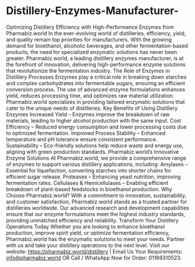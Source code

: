 # Distillery-Enzymes-Manufacturer-
 Optimizing Distillery Efficiency with High-Performance Enzymes from Pharmabiz.world
In the ever-evolving world of distilleries, efficiency, yield, and quality remain top priorities for manufacturers. With the growing demand for bioethanol, alcoholic beverages, and other fermentation-based products, the need for specialized enzymatic solutions has never been greater. Pharmabiz.world, a leading distillery enzymes manufacturer, is at the forefront of innovation, delivering high-performance enzyme solutions that revolutionize the fermentation industry.
The Role of Enzymes in Distillery Processes
Enzymes play a critical role in breaking down starches and complex carbohydrates into fermentable sugars, ensuring an efficient conversion process. The use of advanced enzyme formulations enhances yield, reduces processing time, and optimizes raw material utilization. Pharmabiz.world specializes in providing tailored enzymatic solutions that cater to the unique needs of distilleries.
Key Benefits of Using Distillery Enzymes 
Increased Yield – Enzymes improve the breakdown of raw materials, leading to higher alcohol production with the same input.
Cost Efficiency – Reduced energy consumption and lower processing costs due to optimized fermentation.
Improved Process Stability – Enhanced temperature and pH tolerance ensure consistent performance.
Sustainability – Eco-friendly solutions help reduce waste and energy use, aligning with green production standards.
Pharmabiz.world’s Innovative Enzyme Solutions
At Pharmabiz.world, we provide a comprehensive range of enzymes to support various distillery applications, including:
Amylases – Essential for liquefaction, converting starches into shorter chains for efficient sugar release.
Proteases – Enhancing yeast nutrition, improving fermentation rates.
Cellulases & Hemicellulases – Enabling efficient breakdown of plant-based feedstocks in bioethanol production.
Why Choose Pharmabiz.world?
With a commitment to innovation, sustainability, and customer satisfaction, Pharmabiz.world stands as a trusted partner for distilleries worldwide. Our advanced research and development capabilities ensure that our enzyme formulations meet the highest industry standards, providing unmatched efficiency and reliability.
Transform Your Distillery Operations Today
Whether you are looking to enhance bioethanol production, improve spirit yield, or optimize fermentation efficiency, Pharmabiz.world has the enzymatic solutions to meet your needs. Partner with us and take your distillery operations to the next level.
Visit our website: https://pharmabiz.world/distillery | Email Us Your Requirements: info@pharmabiz.world OR Call / WhatsApp Now for Order: 01169310523.
